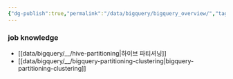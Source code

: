 ```yaml
---
{"dg-publish":true,"permalink":"/data/bigquery/bigquery_overview/","tags":["bigquery","overview"],"dgHomeLink":true,"dgShowBacklinks":true,"dgShowLocalGraph":true,"dgShowInlineTitle":true,"dgEnableSearch":true,"dgLinkPreview":true,"dgShowTags":true,"noteIcon":"","created":"2024-06-30T00:39:32.592+09:00"}
---
```



### job knowledge
- [[data/bigquery/__/hive-partitioning\|하이브 파티셔닝]]
- [[data/bigquery/__/bigquery-partitioning-clustering\|bigquery-partitioning-clustering]]
